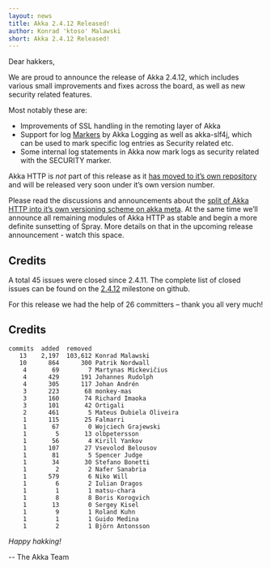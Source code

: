 ```yaml
---
layout: news
title: Akka 2.4.12 Released!
author: Konrad 'ktoso' Malawski
short: Akka 2.4.12 Released!
---
```


Dear hakkers,

We are proud to announce the release of Akka 2.4.12, which includes various small improvements and fixes across the board, as well as new security related features.

Most notably these are:

* Improvements of SSL handling in the remoting layer of Akka
* Support for log [Markers](https://github.com/akka/akka/issues/21671) by Akka Logging as well as akka-slf4j, which can be used to mark specific log entries as Security related etc.
* Some internal log statements in Akka now mark logs as security related with the SECURITY marker.

Akka HTTP is *not* part of this release as it [has moved to it’s own repository](http://github.com/akka/akka-http) and will be released very soon under it’s own version number.

Please read the discussions and announcements about the [split of Akka HTTP into it’s own versioning scheme on akka meta](https://github.com/akka/akka-meta/issues/27). At the same time we’ll announce all remaining modules of Akka HTTP as stable and begin a more definite sunsetting of Spray. More details on that in the upcoming release announcement - watch this space.

## Credits

A total 45 issues were closed since 2.4.11. 
The complete list of closed issues can be found on the [2.4.12](https://github.com/akka/akka/milestone/98?closed=1) milestone on github.

For this release we had the help of 26 committers – thank you all very much!

## Credits

~~~
commits  added  removed
   13    2,197  103,612 Konrad Malawski
   10      864      300 Patrik Nordwall
    4       69        7 Martynas Mickevičius
    4      429      191 Johannes Rudolph
    4      305      117 Johan Andrén
    3      223       68 monkey-mas
    3      160       74 Richard Imaoka
    3      101       42 Ortigali
    2      461        5 Mateus Dubiela Oliveira
    1      115       25 Falmarri
    1       67        0 Wojciech Grajewski
    1        5       13 olbpetersson
    1       56        4 Kirill Yankov
    1      107       27 Vsevolod Belousov
    1       81        5 Spencer Judge
    1       34       30 Stefano Bonetti
    1        2        2 Nafer Sanabria
    1      579        6 Niko Will
    1        6        2 Iulian Dragos
    1        1        1 matsu-chara
    1        8        8 Boris Korogvich
    1       13        0 Sergey Kisel
    1        9        1 Roland Kuhn
    1        1        1 Guido Medina
    1        2        1 Björn Antonsson
~~~

*Happy hakking!*

-- The Akka Team

